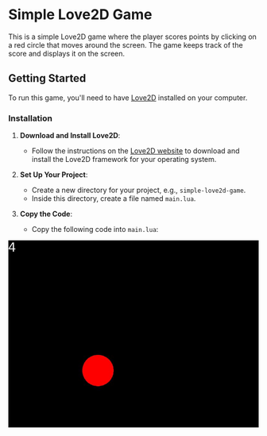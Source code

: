 # Simple Love2D Game

This is a simple Love2D game where the player scores points by clicking on a red circle that moves around the screen. The game keeps track of the score and displays it on the screen.

## Getting Started

To run this game, you'll need to have [Love2D](https://love2d.org/) installed on your computer. 

### Installation

1. **Download and Install Love2D**:
   - Follow the instructions on the [Love2D website](https://love2d.org/) to download and install the Love2D framework for your operating system.

2. **Set Up Your Project**:
   - Create a new directory for your project, e.g., `simple-love2d-game`.
   - Inside this directory, create a file named `main.lua`.

3. **Copy the Code**:
   - Copy the following code into `main.lua`:

![](target_screenshot.JPG)
